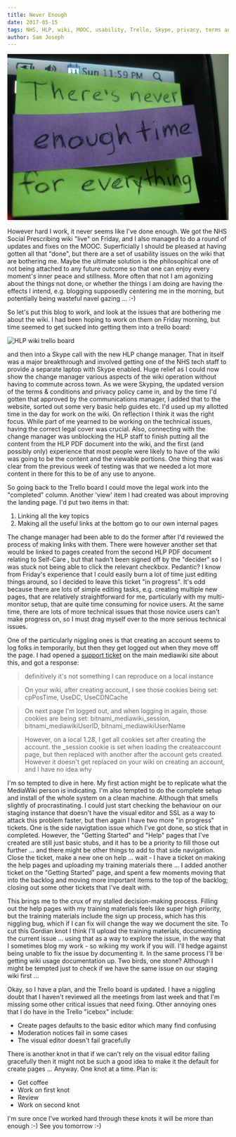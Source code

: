 ```yaml
---
title: Never Enough
date: 2017-05-15
tags: NHS, HLP, wiki, MOOC, usability, Trello, Skype, privacy, terms and conditions, legal, MediaWiki
author: Sam Joseph
---
```


![never enough](/images/never_enough.jpg)

However hard I work, it never seems like I've done enough.  We got the NHS Social Prescribing wiki "live" on Friday, and I also managed to do a round of updates and fixes on the MOOC.  Superficially I should be pleased at having gotten all that "done", but there are a set of usability issues on the wiki that are bothering me.  Maybe the ultimate solution is the philosophical one of not being attached to any future outcome so that one can enjoy every moment's inner peace and stillness.  More often that not I am agonizing about the things not done, or whether the things I am doing are having the effects I intend, e.g. blogging supposedly centering me in the morning, but potentially being wasteful navel gazing ... :-)

So let's put this blog to work, and look at the issues that are bothering me about the wiki.  I had been hoping to work on them on Friday morning, but time seemed to get sucked into getting them into a trello board:

![HLP wiki trello board](https://dl.dropbox.com/s/4nqawtimebrqe43/Screenshot%202017-05-15%2009.53.52.png?dl=1)

and then into a Skype call with the new HLP change manager.  That in itself was a major breakthrough and involved getting one of the NHS tech staff to provide a separate laptop with Skype enabled.  Huge relief as I could now show the change manager various aspects of the wiki operation without having to commute across town.  As we were Skyping, the updated version of the terms & conditions and privacy policy came in, and by the time I'd gotten that approved by the communications manager, I added that to the website, sorted out some very basic help guides etc. I'd used up my allotted time in the day for work on the wiki.  On reflection I think it was the right focus.  While part of me yearned to be working on the technical issues, having the correct legal cover was crucial.  Also, connecting with the change manager was unblocking the HLP staff to finish putting all the content from the HLP PDF document into the wiki, and the first (and possibly only) experience that most people were likely to have of the wiki was going to be the content and the viewable portions.  One thing that was clear from the previous week of testing was that we needed a lot more content in there for this to be of any use to anyone.

So going back to the Trello board I could move the legal work into the "completed" column.  Another 'view' item I had created was about improving the landing page.  I'd put two items in that:

1. Linking all the key topics
2. Making all the useful links at the bottom go to our own internal pages

The change manager had been able to do the former after I'd reviewed the process of making links with them.  There were however another set that would be linked to pages created from the second HLP PDF document relating to Self-Care , but that hadn't been signed off by the "decider" so I was stuck not being able to click the relevant checkbox.  Pedantic?  I know from Friday's experience that I could easily burn a lot of time just editing things around, so I decided to leave this ticket "in progress".  It's odd because there are lots of simple editing tasks, e.g. creating multiple new pages, that are relatively straightforward for me, particularly with my multi-monitor setup, that are quite time consuming for novice users.  At the same time, there are lots of more technical issues that those novice users can't make progress on, so I must drag myself over to the more serious technical issues. 

One of the particularly niggling ones is that creating an account seems to log folks in temporarily, but then they get logged out when they move off the page.  I had opened a [support ticket](https://trello.com/invite/b/5J4lZIaT/53a4831a8f2f8dc0de936756c66e10d3/hlp-wiki) on the main mediawiki site about this, and got a response:

> definitively it's not something I can reproduce on a local instance

> On your wiki, after creating account, I see those cookies being set: cpPosTime, UseDC, UseCDNCache

> On next page I'm logged out, and when logging in again, those cookies are being set: bitnami_mediawiki_session, bitnami_mediawikiUserID, bitnami_mediawikiUserName

> However, on a local 1.28, I get all cookies set after creating the account. the _session cookie is set when loading the createaccount page, but then replaced with another after the account gets created. However it doesn't get replaced on your wiki on creating an account, and I have no idea why

I'm so tempted to dive in here.  My first action might be to replicate what the MediaWiki person is indicating.  I'm also tempted to do the complete setup and install of the whole system on a clean machine.  Although that smells slightly of procrastinating.  I could just start checking the behaviour on our staging instance that doesn't have the visual editor and SSL as a way to attack this problem faster, but then again I have two more "in progress" tickets.  One is the side navigtation issue which I've got done, so stick that in completed.  However, the "Getting Started" and "Help" pages that I've created are still just basic stubs, and it has to be a priority to fill those out further ... and there might be other things to add to that side navigation.  Close the ticket, make a new one on help ... wait - I have a ticket on making the help pages and uploading my training materials there ... I added another ticket on the "Getting Started" page, and spent a few moments moving that into the backlog and moving more important items to the top of the backlog; closing out some other tickets that I've dealt with.

This brings me to the crux of my stalled decision-making process.  Filling out the help pages with my training materials feels like super high priority, but the training materials include the sign up process, which has this niggling bug, which if I can fix will change the way we document the site.  To cut this Gordian knot I think I'll upload the training materials, documenting the current issue ... using that as a way to explore the issue, in the way that I sometimes blog my work - so wikiing my work if you will.   I'll hedge against being unable to fix the issue by documenting it.  In the same process I'll be getting wiki usage documentation up.  Two birds, one stone?  Although I might be tempted just to check if we have the same issue on our staging wiki first ...

Okay, so I have a plan, and the Trello board is updated.  I have a niggling doubt that I haven't reviewed all the meetings from last week and that I'm missing some other critical issues that need fixing.  Other annoying ones that I do have in the Trello "icebox" include:

* Create pages defaults to the basic editor which many find confusing
* Moderation notices fail in some cases
* The visual editor doesn't fail gracefully

There is another knot in that if we can't rely on the visual editor failing gracefully then it might not be such a good idea to make it the default for create pages ...  Anyway.  One knot at a time.  Plan is:

* Get coffee
* Work on first knot
* Review
* Work on second knot

I'm sure once I've worked hard through these knots it will be more than enough :-) See you tomorrow :-) 
